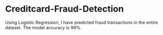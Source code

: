 # Creditcard-Fraud-Detection
Using Logistic Regression, I have predicted fraud transactions in the entire dataset. The model accuracy is 99%.
